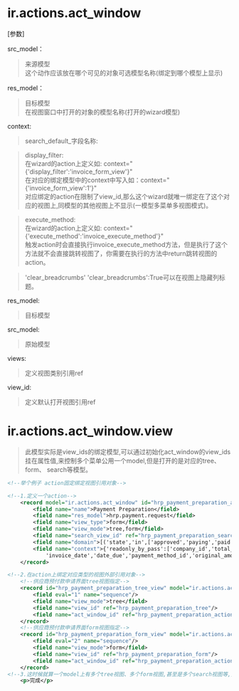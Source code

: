 # ir.actions.act_window

[参数]

src_model：
>来源模型<br/>
>这个动作应该放在哪个可见的对象可选模型名称(绑定到哪个模型上显示)

res_model：
>目标模型<br/>
>在视图窗口中打开的对象的模型名称(打开的wizard模型)

context:
>search_default_字段名称:


>display_filter:<br/>
>在wizard的action上定义如: context="{'display_filter':'invoice_form_view'}"<br/>
>在对应的绑定模型中的context中写入如：context="{'invoice_form_view':1'}"<br/>
>对应绑定的action在限制了view_id,那么这个wizard就唯一绑定在了这个对应的视图上,同模型的其他视图上不显示(一模型多菜单多视图模式)。

>execute_method:<br/>
>在wizard的action上定义如: context="{'execute_method':'invoice_execute_method'}"<br/>
>触发action时会直接执行invoice_execute_method方法，但是执行了这个方法就不会直接跳转视图了，你需要在执行的方法中return跳转视图的action。


> 'clear_breadcrumbs'
  'clear_breadcrumbs':True可以在视图上隐藏列标题。
    

res_model:
>目标模型<br/>


src_model:
>原始模型<br/>

views:
>定义视图类别引用ref

view_id:
>定义默认打开视图引用ref

# ir.actions.act_window.view
> 此模型实际是view_ids的绑定模型,可以通过初始化act_window的view_ids挂在属性值,来控制多个菜单公用一个model,但是打开的是对应的tree、form、
search等模型。
```xml
<!--举个例子 action固定绑定视图引用对象-->

<!--1.定义一个action-->
    <record model="ir.actions.act_window" id="hrp_payment_preparation_action">
        <field name="name">Payment Preparation</field>
        <field name="res_model">hrp.payment.request</field>
        <field name="view_type">form</field>
        <field name="view_mode">tree,form</field>
        <field name="search_view_id" ref="hrp_payment_preparation_search"/>
        <field name="domain">[('state','in',['approved','paying','paid'])]</field>
        <field name="context">{'readonly_by_pass':['company_id','total_amount','invoice_detail_ids','supplier_id','supplier_category_id',
            'invoice_date','date_due','payment_method_id','original_amount','open_amount']}</field>
    </record>

<!--2.在action上绑定对应类型的视图外部引用对象-->
    <!--供应商预付款申请界面tree视图指定-->
    <record id="hrp_payment_preparation_tree_view" model="ir.actions.act_window.view">
        <field eval="1" name="sequence"/>
        <field name="view_mode">tree</field>
        <field name="view_id" ref="hrp_payment_preparation_tree"/>
        <field name="act_window_id" ref="hrp_payment_preparation_action"/>
    </record>
    <!--供应商预付款申请界面form视图指定-->
    <record id="hrp_payment_preparation_form_view" model="ir.actions.act_window.view">
        <field eval="2" name="sequence"/>
        <field name="view_mode">form</field>
        <field name="view_id" ref="hrp_payment_preparation_form"/>
        <field name="act_window_id" ref="hrp_payment_preparation_action"/>
    </record>
<!--3.这时候就算一个model上有多个tree视图、多个form视图,甚至是多个search视图等,只要绑定好就会直接打开对应的视图界面,不会打开错咯.-->
    <p>完成</p>


```



